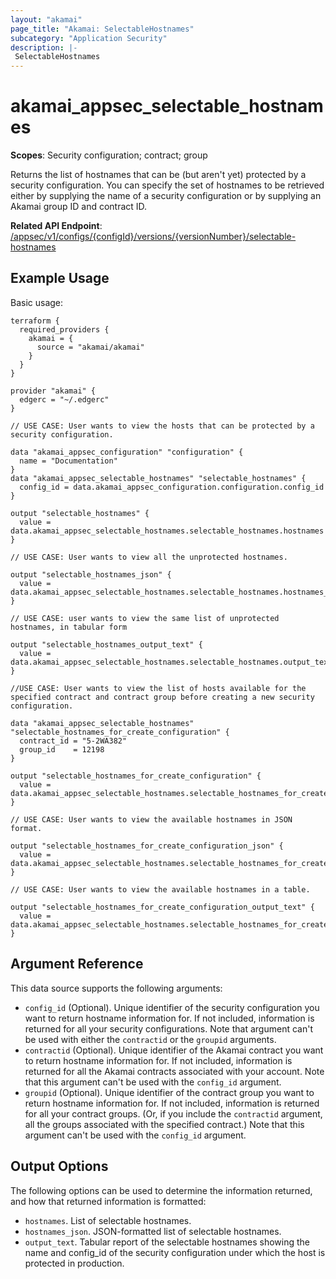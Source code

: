 ```yaml
---
layout: "akamai"
page_title: "Akamai: SelectableHostnames"
subcategory: "Application Security"
description: |-
 SelectableHostnames
---
```


# akamai_appsec_selectable_hostnames

**Scopes**: Security configuration; contract; group

Returns the list of hostnames that can be (but aren't yet) protected by a security configuration. You can specify the set of hostnames to be retrieved either by supplying the name of a security configuration or by supplying an Akamai group ID and contract ID.

**Related API Endpoint**: [/appsec/v1/configs/{configId}/versions/{versionNumber}/selectable-hostnames](https://developer.akamai.com/api/cloud_security/application_security/v1.html#getavailablehostnames)

## Example Usage

Basic usage:

```
terraform {
  required_providers {
    akamai = {
      source = "akamai/akamai"
    }
  }
}

provider "akamai" {
  edgerc = "~/.edgerc"
}

// USE CASE: User wants to view the hosts that can be protected by a security configuration.

data "akamai_appsec_configuration" "configuration" {
  name = "Documentation"
}
data "akamai_appsec_selectable_hostnames" "selectable_hostnames" {
  config_id = data.akamai_appsec_configuration.configuration.config_id
}

output "selectable_hostnames" {
  value = data.akamai_appsec_selectable_hostnames.selectable_hostnames.hostnames
}

// USE CASE: User wants to view all the unprotected hostnames.

output "selectable_hostnames_json" {
  value = data.akamai_appsec_selectable_hostnames.selectable_hostnames.hostnames_json
}

// USE CASE: user wants to view the same list of unprotected hostnames, in tabular form

output "selectable_hostnames_output_text" {
  value = data.akamai_appsec_selectable_hostnames.selectable_hostnames.output_text
}

//USE CASE: User wants to view the list of hosts available for the specified contract and contract group before creating a new security configuration.

data "akamai_appsec_selectable_hostnames" "selectable_hostnames_for_create_configuration" {
  contract_id = "5-2WA382"
  group_id    = 12198
}

output "selectable_hostnames_for_create_configuration" {
  value = data.akamai_appsec_selectable_hostnames.selectable_hostnames_for_create_configuration.hostnames
}

// USE CASE: User wants to view the available hostnames in JSON format.

output "selectable_hostnames_for_create_configuration_json" {
  value = data.akamai_appsec_selectable_hostnames.selectable_hostnames_for_create_configuration.hostnames_json
}

// USE CASE: User wants to view the available hostnames in a table.

output "selectable_hostnames_for_create_configuration_output_text" {
  value = data.akamai_appsec_selectable_hostnames.selectable_hostnames_for_create_configuration.output_text
}
```

## Argument Reference

This data source supports the following arguments:

- `config_id` (Optional). Unique identifier of the security configuration you want to return hostname information for. If not included, information is returned for all your security configurations. Note that argument can't be used with either the `contractid` or the `groupid` arguments.
- `contractid` (Optional). Unique identifier of the Akamai contract you want to return hostname information for. If not included, information is returned for all the Akamai contracts associated with your account. Note that this argument can't be used with the `config_id` argument.
- `groupid` (Optional). Unique identifier of the contract group you want to return hostname information for. If not included, information is returned for all your contract groups. (Or, if you include the `contractid` argument, all the groups associated with the specified contract.) Note that this argument can't be used with the `config_id` argument.

## Output Options

The following options can be used to determine the information returned, and how that returned information is formatted:

- `hostnames`. List of selectable hostnames.
- `hostnames_json`. JSON-formatted list of selectable hostnames.
- `output_text`. Tabular report of the selectable hostnames showing the name and config_id of the security configuration under which the host is protected in production.

